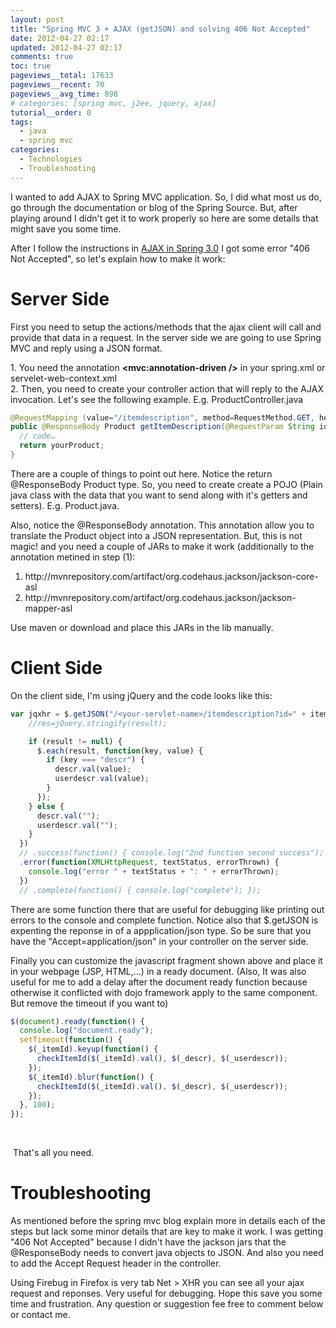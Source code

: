 ```yaml
---
layout: post
title: "Spring MVC 3 + AJAX (getJSON) and solving 406 Not Accepted"
date: 2012-04-27 02:17
updated: 2012-04-27 02:17
comments: true
toc: true
pageviews__total: 17633
pageviews__recent: 70
pageviews__avg_time: 898
# categories: [spring mvc, j2ee, jquery, ajax]
tutorial__order: 0
tags:
  - java
  - spring mvc
categories:
  - Technologies
  - Troubleshooting
---
```

<p>I wanted to add AJAX to Spring MVC application. So, I did what most us do, go through the documentation or blog of the Spring Source. But, after playing around I didn't get it to work properly so here are some details that might save you some time.</p>

<!--More-->

<p>After I follow the instructions in <a href="http://blog.springsource.org/2010/01/25/ajax-simplifications-in-spring-3-0/%20" target="_blank">AJAX in Spring 3.0</a> I got some error "406 Not Accepted", so let's explain how to make it work:</p>

# Server Side

<p>First you need to setup the actions/methods that the ajax client will call and provide that data in a request. In the server side we are going to use Spring MVC and reply using a JSON format.</p>
<p>1. You need the annotation <strong>&lt;mvc:annotation-driven /&gt;</strong> in your spring.xml or servelet-web-context.xml<br />2. Then, you need to create your controller action that will reply to the AJAX invocation. Let's see the following example. E.g. ProductController.java&nbsp;</p>

```java
@RequestMapping (value="/itemdescription", method=RequestMethod.GET, headers="Accept=application/json")
public @ResponseBody Product getItemDescription(@RequestParam String id){
  // code…
  return yourProduct;
}
```

<p>There are a couple of things to point out here. Notice the return @ResponseBody Product type. So, you need to create create a POJO (Plain java class with the data that you want to send along with it's getters and setters). E.g. Product.java.&nbsp;</p>
<p>Also, notice the @ResponseBody annotation. This annotation allow you to translate the Product object into a JSON representation. But, this is not magic! and you need a couple of JARs to make it work (additionally to the annotation metined in step (1):</p>
<ol>
<li>http://mvnrepository.com/artifact/org.codehaus.jackson/jackson-core-asl</li>
<li>http://mvnrepository.com/artifact/org.codehaus.jackson/jackson-mapper-asl</li>
</ol>
<p>Use maven or download and place this JARs in the lib manually.</p>

# Client Side

<p>On the client side, I'm using jQuery and the code looks like this:</p>


```javascript
var jqxhr = $.getJSON("/<your-servlet-name>/itemdescription?id=" + itemId, function(result) {
    //res=jQuery.stringify(result);

    if (result != null) {
      $.each(result, function(key, value) {
        if (key === "descr") {
          descr.val(value);
          userdescr.val(value);
        }
      });
    } else {
      descr.val("");
      userdescr.val("");
    }
  })
  // .success(function() { console.log("2nd function second success"); })
  .error(function(XMLHttpRequest, textStatus, errorThrown) {
    console.log("error " + textStatus + ": " + errorThrown);
  })
  // .complete(function() { console.log("complete"); });
```


<p>There are some function there that are useful for debugging like printing out errors to the console and complete function. Notice also that $.getJSON is expenting the reponse in of a appplication/json type. So be sure that you have the "Accept=application/json" in your controller on the server side.</p>
<p>Finally you can customize the javascript fragment shown above and place it in your webpage (JSP, HTML,...) in a ready document. (Also, It was also useful for me to add a delay after the document ready function because otherwise it conflicted with dojo framework apply to the same component. But remove the timeout if you want to)</p>

```javascript
$(document).ready(function() {
  console.log("document.ready");
  setTimeout(function() {
    $(_itemId).keyup(function() {
      checkItemId($(_itemId).val(), $(_descr), $(_userdescr));
    });
    $(_itemId).blur(function() {
      checkItemId($(_itemId).val(), $(_descr), $(_userdescr));
    });
  }, 100);
});
```

<p>&nbsp;</p>
<p>&nbsp;That's all you need.</p>

# Troubleshooting

<p>As mentioned before the spring mvc blog explain more in details each of the steps but lack some minor details that are key to make it work. I was getting "406 Not Accepted" because I didn't have the jackson jars that the @ResponseBody needs to convert java objects to JSON. And also you need to add the Accept Request header in the controller.</p>
<p>Using Firebug in Firefox is very tab Net &gt; XHR you can see all your ajax request and reponses. Very useful for debugging. Hope this save you some time and frustration. Any question or suggestion fee free to comment below or contact me.</p>
